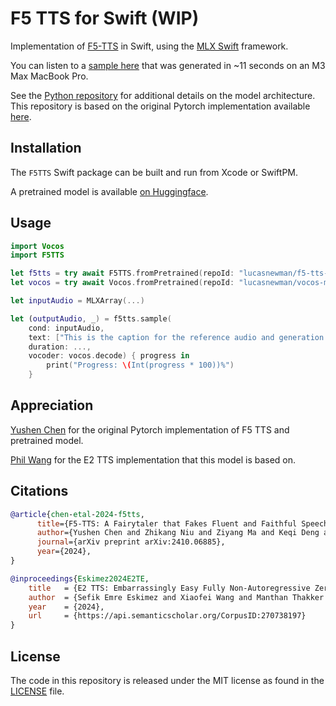 
# F5 TTS for Swift (WIP)

Implementation of [F5-TTS](https://arxiv.org/abs/2410.06885) in Swift, using the [MLX Swift]([https://github.com/ml-explore/mlx](https://github.com/ml-explore/mlx-swift)) framework.

You can listen to a [sample here](https://s3.amazonaws.com/lucasnewman.datasets/f5tts/sample.wav) that was generated in ~11 seconds on an M3 Max MacBook Pro.

See the [Python repository](https://github.com/lucasnewman/f5-tts-mlx) for additional details on the model architecture.
This repository is based on the original Pytorch implementation available [here](https://github.com/SWivid/F5-TTS).


## Installation

The `F5TTS` Swift package can be built and run from Xcode or SwiftPM.

A pretrained model is available [on Huggingface](https://hf.co/lucasnewman/f5-tts-mlx).


## Usage

```swift
import Vocos
import F5TTS

let f5tts = try await F5TTS.fromPretrained(repoId: "lucasnewman/f5-tts-mlx")
let vocos = try await Vocos.fromPretrained(repoId: "lucasnewman/vocos-mel-24khz-mlx") // if decoding to audio output

let inputAudio = MLXArray(...)

let (outputAudio, _) = f5tts.sample(
    cond: inputAudio,
    text: ["This is the caption for the reference audio and generation text."],
    duration: ...,
    vocoder: vocos.decode) { progress in
        print("Progress: \(Int(progress * 100))%")
    }
```

## Appreciation

[Yushen Chen](https://github.com/SWivid) for the original Pytorch implementation of F5 TTS and pretrained model.

[Phil Wang](https://github.com/lucidrains) for the E2 TTS implementation that this model is based on.

## Citations

```bibtex
@article{chen-etal-2024-f5tts,
      title={F5-TTS: A Fairytaler that Fakes Fluent and Faithful Speech with Flow Matching}, 
      author={Yushen Chen and Zhikang Niu and Ziyang Ma and Keqi Deng and Chunhui Wang and Jian Zhao and Kai Yu and Xie Chen},
      journal={arXiv preprint arXiv:2410.06885},
      year={2024},
}
```

```bibtex
@inproceedings{Eskimez2024E2TE,
    title   = {E2 TTS: Embarrassingly Easy Fully Non-Autoregressive Zero-Shot TTS},
    author  = {Sefik Emre Eskimez and Xiaofei Wang and Manthan Thakker and Canrun Li and Chung-Hsien Tsai and Zhen Xiao and Hemin Yang and Zirun Zhu and Min Tang and Xu Tan and Yanqing Liu and Sheng Zhao and Naoyuki Kanda},
    year    = {2024},
    url     = {https://api.semanticscholar.org/CorpusID:270738197}
}
```

## License

The code in this repository is released under the MIT license as found in the
[LICENSE](LICENSE) file.

